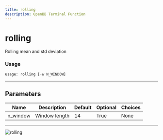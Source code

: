```yaml
---
title: rolling
description: OpenBB Terminal Function
---
```


# rolling

Rolling mean and std deviation

### Usage 
```python
usage: rolling [-w N_WINDOW]
```
---
## Parameters

| Name | Description | Default | Optional | Choices |
| ---- | ----------- | ------- | -------- | ------- |
| n_window | Window length | 14 | True | None |
---
![rolling](https://user-images.githubusercontent.com/46355364/154308175-bb244d55-a6e0-4d6e-80f4-b3937dcd8ed4.png)


